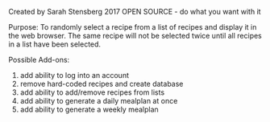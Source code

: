 Created by Sarah Stensberg 2017
OPEN SOURCE - do what you want with it

Purpose: To randomly select a recipe from a list of recipes and display it in the web browser. The same recipe will not be selected twice until all recipes in a list have been selected.

Possible Add-ons:

1) add ability to log into an account
2) remove hard-coded recipes and create database
3) add ability to add/remove recipes from lists
4) add ability to generate a daily mealplan at once
5) add ability to generate a weekly mealplan
